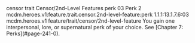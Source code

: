 <ability>
  <metadata>
    <class>censor</class>
    <feature_type>trait</feature_type>
    <file_dpath>Censor/2nd-Level Features</file_dpath>
    <item_id>perk</item_id>
    <item_index>03</item_index>
    <item_name>Perk</item_name>
    <level>2</level>
    <scc>mcdm.heroes.v1:feature.trait.censor.2nd-level-feature:perk</scc>
    <scdc>1.1.1:13.1.7.6:03</scdc>
    <source>mcdm.heroes.v1</source>
    <type>feature/trait/censor/2nd-level-feature</type>
  </metadata>
  <effects>
    <effect type="mundane">You gain one interpersonal, lore, or supernatural perk of your choice. See [Chapter 7: Perks](#page-241-0).</effect>
  </effects>
</ability>
